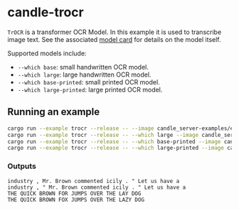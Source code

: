 # candle-trocr

`TrOCR` is a transformer OCR Model. In this example it is used to
transcribe image text. See the associated [model
card](https://huggingface.co/microsoft/trocr-base-printed) for details on
the model itself.

Supported models include:

- `--which base`: small handwritten OCR model.
- `--which large`: large handwritten OCR model.
- `--which base-printed`: small printed OCR model.
- `--which large-printed`: large printed OCR model.

## Running an example

```bash
cargo run --example trocr --release -- --image candle_server-examples/examples/trocr/assets/trocr.png
cargo run --example trocr --release -- --which large --image candle_server-examples/examples/trocr/assets/trocr.png
cargo run --example trocr --release -- --which base-printed --image candle_server-examples/examples/trocr/assets/noto.png
cargo run --example trocr --release -- --which large-printed --image candle_server-examples/examples/trocr/assets/noto.png
```

### Outputs

```
industry , Mr. Brown commented icily . " Let us have a
industry , " Mr. Brown commented icily . " Let us have a
THE QUICK BROWN FOR JUMPS OVER THE LAY DOG
THE QUICK BROWN FOX JUMPS OVER THE LAZY DOG
```
